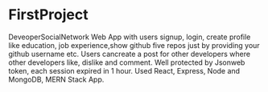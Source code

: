 # FirstProject
DeveoperSocialNetwork
Web App with users signup, login, create profile like education, job
experience,show github five repos just by providing your github username
etc. Users cancreate a post for other developers where other developers
like, dislike and comment. Well protected by Jsonweb token, each
session expired in 1 hour. Used React, Express, Node and MongoDB,
MERN Stack App.
